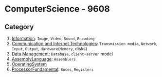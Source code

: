 # ComputerScience - 9608

## Category
1. [Information](Information.md): `Image`, `Video`, `Sound`, `Encoding`
2. [Communication and Internet Technologies](./Communication-and-InternetTechnologies.md): `Transmission media`, `Network`, `Input`, `Output`, `Hardware`(`Memory`, disks)
3. [Data Management](Data-Management.md): `Database`, `client-server` model
4. [AssemblyLanguage](AssemblyLanguage.md): `Assemblers`
5. [OperatingSystem](OperatingSystem.md)
6. [ProcessorFundamental](ProcessorFundamental.md): `Buses`, `Registers`
